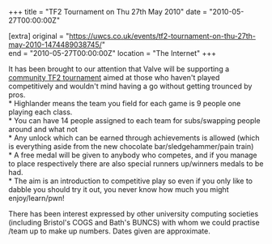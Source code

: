 +++
title = "TF2 Tournament on Thu 27th May 2010"
date = "2010-05-27T00:00:00Z"

[extra]
original = "https://uwcs.co.uk/events/tf2-tournament-on-thu-27th-may-2010-1474489038745/"    
end = "2010-05-27T00:00:00Z"
location = "The Internet"
+++

It has been brought to our attention that Valve will be supporting a [community TF2 tournament](http://etf2l.org/2010/03/25/the-etf2l-highlander-community-challenge/) aimed at those who haven't played competitively and wouldn't mind having a go without getting trounced by pros.  
\* Highlander means the team you field for each game is 9 people one playing each class.  
\* You can have 14 people assigned to each team for subs/swapping people around and what not  
\* Any unlock which can be earned through achievements is allowed (which is everything aside from the new chocolate bar/sledgehammer/pain train)  
\* A free medal will be given to anybody who competes, and if you manage to place respectively there are also special runners up/winners medals to be had.  
\* The aim is an introduction to competitive play so even if you only like to dabble you should try it out, you never know how much you might enjoy/learn/pwn\!

There has been interest expressed by other university computing societies (including Bristol's COGS and Bath's BUNCS) with whom we could practise /team up to make up numbers. Dates given are approximate.

